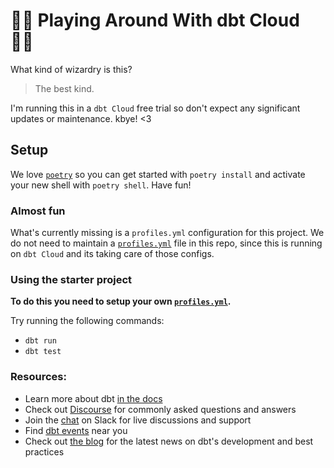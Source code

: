 # 🧙‍♀️ Playing Around With dbt Cloud 🧙‍♂️

What kind of wizardry is this?

> The best kind.

I'm running this in a `dbt Cloud` free trial so don't expect any significant updates or maintenance. kbye! <3

## Setup

We love [`poetry`](https://python-poetry.org/) so you can get started with `poetry install` and activate your new shell with `poetry shell`.
Have fun!

### Almost fun

What's currently missing is a `profiles.yml` configuration for this project.
We do not need to maintain a [`profiles.yml`](https://docs.getdbt.com/reference/profiles.yml/) file in this repo, since this is running on `dbt Cloud` and its taking care of those configs.

### Using the starter project

**To do this you need to setup your own [`profiles.yml`](https://docs.getdbt.com/reference/profiles.yml/).**

Try running the following commands:
- `dbt run`
- `dbt test`


### Resources:
- Learn more about dbt [in the docs](https://docs.getdbt.com/docs/introduction)
- Check out [Discourse](https://discourse.getdbt.com/) for commonly asked questions and answers
- Join the [chat](https://community.getdbt.com/) on Slack for live discussions and support
- Find [dbt events](https://events.getdbt.com) near you
- Check out [the blog](https://blog.getdbt.com/) for the latest news on dbt's development and best practices

